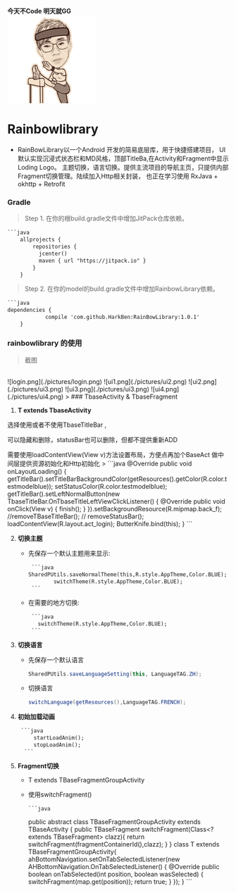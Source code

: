 **今天不Code 明天就GG**
  <br />
 ![try1.gif](./pictures/try1.gif)
# Rainbowlibrary
*   RainBowLibrary以一个Android 开发的简易底层库，用于快捷搭建项目，
    UI 默认实现沉浸式状态栏和MD风格，顶部TitleBa,在Activity和Fragment中显示Loding Logo。
    主题切换，语言切换。提供主流项目的导航主页，只提供内部Fragment切换管理。陆续加入Http相关封装，
    也正在学习使用 RxJava + okhttp + Retrofit

### Gradle
>
>    Step 1. 在你的根build.gradle文件中增加JitPack仓库依赖。
>    
    ```java
        allprojects {
            repositories {
              jcenter()
              maven { url "https://jitpack.io" }
            }
        }
>    
>   Step 2. 在你的model的build.gradle文件中增加RainbowLibrary依赖。
>
    ```java
    dependencies {
    	        compile 'com.github.HarkBen:RainBowLibrary:1.0.1'
    	}

### rainbowlibrary 的使用
>截图
<br />
   	![login.png](./pictures/login.png)  ![ui1.png](./pictures/ui2.png) ![ui2.png](./pictures/ui3.png) ![ui3.png](./pictures/ui3.png)  ![ui4.png](./pictures/ui4.png)   	
>
### TbaseActivity & TbaseFragment

1. **T extends TbaseActivity** 
<p>  选择使用或者不使用TbaseTitleBar ,</p> 
<p>  可以隐藏和删除，statusBar也可以删除，但都不提供重新ADD</p>
<p>  需要使用loadContentView(View v)方法设置布局，方便点再加个BaseAct 做中间层提供资源初始化和Http初始化
>
        ```java
         @Override
            public void onLayoutLoading() {
                getTitleBar().setTitleBarBackgroundColor(getResources().getColor(R.color.testmodelblue));
                setStatusColor(R.color.testmodelblue);
                getTitleBar().setLeftNormalButton(new TbaseTitleBar.OnTbaseTitleLeftViewClickListener() {
                    @Override
                    public void onClick(View v) {
                        finish();
                    }
                }).setBackgroundResource(R.mipmap.back_f);
                        //removeTBaseTitleBar();
                       // removeStatusBar();
                        loadContentView(R.layout.act_login);
                        ButterKnife.bind(this);
            }
          ```

2. **切换主题**
   * 先保存一个默认主题用来显示: 

          ```java
         SharedPUtils.saveNormalTheme(this,R.style.AppTheme,Color.BLUE);
                 switchTheme(R.style.AppTheme,Color.BLUE);
          ```
    
   * 在需要的地方切换:

          ```java
            switchTheme(R.style.AppTheme,Color.BLUE);  
          ```
            
3. **切换语言**
   * 先保存一个默认语言

        ```java
        SharedPUtils.saveLanguageSetting(this, LanguageTAG.ZH);
        ```
        
   * 切换语言
        
        ```java
        switchLanguage(getResources(),LanguageTAG.FRENCH);
        ```

4. **初始加载动画**

        ```java
            startLoadAnim();
            stopLoadAnim();
         ```

5. **Fragment切换**   
   * T extends TBaseFragmentGroupActivity
   * 使用switchFragment()
    
         ```java
        public abstract class TBaseFragmentGroupActivity extends TBaseActivity {
                public TBaseFragment switchFragment(Class<?extends TBaseFragment> clazz){
                     return switchFragment(fragmentContainerId(),clazz);
                }
        }
        class T extends TBaseFragmentGroupActivity{
             ahBottomNavigation.setOnTabSelectedListener(new AHBottomNavigation.OnTabSelectedListener() {
                        @Override
                        public boolean onTabSelected(int position, boolean wasSelected) {
                                switchFragment(map.get(position));
                            return true;
                        }
                    });
        }
         ```
      
           
            
        
        



 

    
   
   


